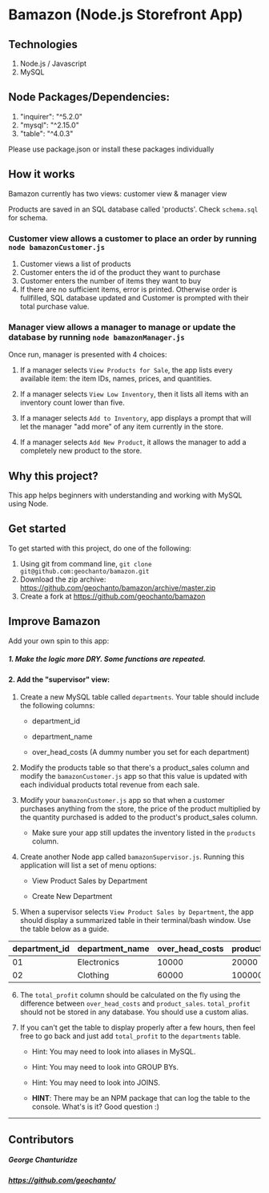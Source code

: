 # Bamazon (Node.js Storefront App)

## Technologies
1. Node.js / Javascript
2. MySQL

## Node Packages/Dependencies:
1. "inquirer": "^5.2.0"
2. "mysql": "^2.15.0"
3. "table": "^4.0.3"

Please use package.json or install these packages individually

## How it works
Bamazon currently has two views: customer view & manager view

Products are saved in an SQL database called 'products'. Check `schema.sql` for schema.

### Customer view allows a customer to place an order by running `node bamazonCustomer.js` 
1. Customer views a list of products
2. Customer enters the id of the product they want to purchase
3. Customer enters the number of items they want to buy
4. If there are no sufficient items, error is printed. Otherwise order is fullfilled, SQL database updated and Customer is prompted with their total purchase value.

### Manager view allows a manager to manage or update the database by running `node bamazonManager.js` 
Once run, manager is presented with 4 choices:
1. If a manager selects `View Products for Sale`, the app lists every available item: the item IDs, names, prices, and quantities.

2. If a manager selects `View Low Inventory`, then it lists all items with an inventory count lower than five.

3. If a manager selects `Add to Inventory`, app displays a prompt that will let the manager "add more" of any item currently in the store.

4. If a manager selects `Add New Product`, it allows the manager to add a completely new product to the store.

## Why this project?
This app helps beginners with understanding and working with MySQL using Node.

## Get started
To get started with this project, do one of the following:

1. Using git from command line, `git clone git@github.com:geochanto/bamazon.git` 
2. Download the zip archive: https://github.com/geochanto/bamazon/archive/master.zip
3. Create a fork at https://github.com/geochanto/bamazon

## Improve Bamazon
Add your own spin to this app:

##### 1. Make the logic more DRY. Some functions are repeated.
#### 2. Add the "supervisor" view:

1. Create a new MySQL table called `departments`. Your table should include the following columns:

   * department_id

   * department_name

   * over_head_costs (A dummy number you set for each department)

2. Modify the products table so that there's a product_sales column and modify the `bamazonCustomer.js` app so that this value is updated with each individual products total revenue from each sale.

3. Modify your `bamazonCustomer.js` app so that when a customer purchases anything from the store, the price of the product multiplied by the quantity purchased is added to the product's product_sales column.

   * Make sure your app still updates the inventory listed in the `products` column.

4. Create another Node app called `bamazonSupervisor.js`. Running this application will list a set of menu options:

   * View Product Sales by Department
   
   * Create New Department

5. When a supervisor selects `View Product Sales by Department`, the app should display a summarized table in their terminal/bash window. Use the table below as a guide.

| department_id | department_name | over_head_costs | product_sales | total_profit |
| ------------- | --------------- | --------------- | ------------- | ------------ |
| 01            | Electronics     | 10000           | 20000         | 10000        |
| 02            | Clothing        | 60000           | 100000        | 40000        |

6. The `total_profit` column should be calculated on the fly using the difference between `over_head_costs` and `product_sales`. `total_profit` should not be stored in any database. You should use a custom alias.

7. If you can't get the table to display properly after a few hours, then feel free to go back and just add `total_profit` to the `departments` table.

   * Hint: You may need to look into aliases in MySQL.

   * Hint: You may need to look into GROUP BYs.

   * Hint: You may need to look into JOINS.

   * **HINT**: There may be an NPM package that can log the table to the console. What's is it? Good question :)

- - -



## Contributors
##### George Chanturidze
##### https://github.com/geochanto/